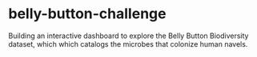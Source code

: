 # belly-button-challenge
Building an interactive dashboard to explore the Belly Button Biodiversity dataset, which which catalogs the microbes that colonize human navels.
